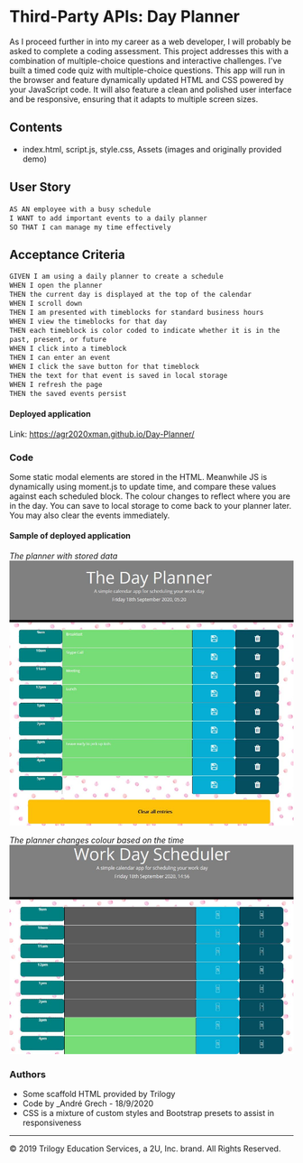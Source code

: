 # Third-Party APIs: Day Planner

As I proceed further in into my career as a web developer, I will probably be asked to complete a coding assessment. This project addresses this with a combination of multiple-choice questions and interactive challenges. I've built a timed code quiz with multiple-choice questions. This app will run in the browser and feature dynamically updated HTML and CSS powered by your JavaScript code. It will also feature a clean and polished user interface and be responsive, ensuring that it adapts to multiple screen sizes.

## Contents

- index.html, script.js, style.css, Assets (images and originally provided demo)

## User Story

```
AS AN employee with a busy schedule
I WANT to add important events to a daily planner
SO THAT I can manage my time effectively
```

## Acceptance Criteria

```
GIVEN I am using a daily planner to create a schedule
WHEN I open the planner
THEN the current day is displayed at the top of the calendar
WHEN I scroll down
THEN I am presented with timeblocks for standard business hours
WHEN I view the timeblocks for that day
THEN each timeblock is color coded to indicate whether it is in the past, present, or future
WHEN I click into a timeblock
THEN I can enter an event
WHEN I click the save button for that timeblock
THEN the text for that event is saved in local storage
WHEN I refresh the page
THEN the saved events persist
```

#### Deployed application

Link: https://agr2020xman.github.io/Day-Planner/

### Code

Some static modal elements are stored in the HTML. Meanwhile JS is dynamically using moment.js to update time, and compare these values against each scheduled block. The colour changes to reflect where you are in the day. You can save to local storage to come back to your planner later. You may also clear the events immediately.

#### Sample of deployed application

_The planner with stored data_
![](Assets/with_storage.JPG)

_The planner changes colour based on the time_
![](Assets/withFuturePast.JPG)

### Authors

- Some scaffold HTML provided by Trilogy
- Code by \_Andr&eacute; Grech - 18/9/2020
- CSS is a mixture of custom styles and Bootstrap presets to assist in responsiveness

---

© 2019 Trilogy Education Services, a 2U, Inc. brand. All Rights Reserved.
